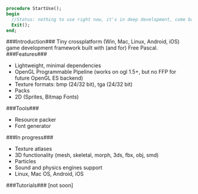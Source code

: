 ```pascal
procedure StartUse();
begin
  //Status: nothing to use right now, it's in deep development, come back later.
  Exit();
end;
```

###Introduction###
Tiny crossplatform (Win, Mac, Linux, Android, iOS) game development framework built with (and for) Free Pascal.
###Features###
* Lightweight, minimal dependencies
* OpenGL Programmable Pipeline (works on ogl 1.5+, but no FFP for future OpenGL ES backend)
* Texture formats: bmp (24/32 bit), tga (24/32 bit)
* Packs
* 2D (Sprites, Bitmap Fonts)

###Tools###
* Resource packer
* Font generator

###In progress###
* Texture atlases
* 3D functionality (mesh, skeletal, morph, 3ds, fbx, obj, smd)
* Particles
* Sound and physics engines support
* Linux, Mac OS, Android, iOS

###Tutorials###
[not soon]
